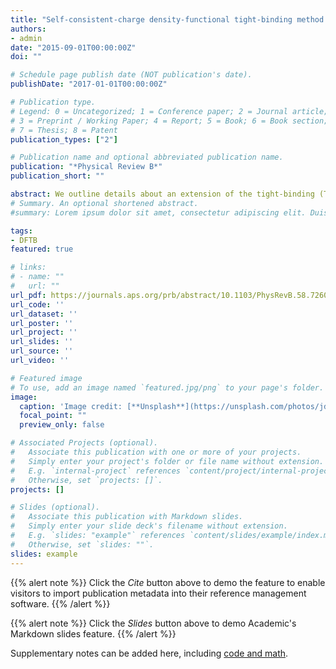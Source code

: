 ```yaml
---
title: "Self-consistent-charge density-functional tight-binding method for simulations of complex materials properties"
authors:
- admin
date: "2015-09-01T00:00:00Z"
doi: ""

# Schedule page publish date (NOT publication's date).
publishDate: "2017-01-01T00:00:00Z"

# Publication type.
# Legend: 0 = Uncategorized; 1 = Conference paper; 2 = Journal article;
# 3 = Preprint / Working Paper; 4 = Report; 5 = Book; 6 = Book section;
# 7 = Thesis; 8 = Patent
publication_types: ["2"]

# Publication name and optional abbreviated publication name.
publication: "*Physical Review B*"
publication_short: ""

abstract: We outline details about an extension of the tight-binding (TB) approach to improve total energies, forces, and transferability. The method is based on a second-order expansion of the Kohn-Sham total energy in density-functional theory (DFT) with respect to charge density fluctuations. The zeroth order approach is equivalent to a common standard non-self-consistent (TB) scheme, while at second order a transparent, parameter-free, and readily calculable expression for generalized Hamiltonian matrix elements may be derived. These are modified by a self-consistent redistribution of Mulliken charges (SCC). Besides the usual “band structure” and short-range repulsive terms the final approximate Kohn-Sham energy additionally includes a Coulomb interaction between charge fluctuations. At large distances this accounts for long-range electrostatic forces between two point charges and approximately includes self-interaction contributions of a given atom if the charges are located at one and the same atom. We apply the new SCC scheme to problems where deficiencies within the non-SCC standard TB approach become obvious. We thus considerably improve transferability.
# Summary. An optional shortened abstract.
#summary: Lorem ipsum dolor sit amet, consectetur adipiscing elit. Duis posuere tellus ac convallis placerat. Proin tincidunt magna sed ex sollicitudin condimentum.

tags:
- DFTB
featured: true

# links:
# - name: ""
#   url: ""
url_pdf: https://journals.aps.org/prb/abstract/10.1103/PhysRevB.58.7260
url_code: ''
url_dataset: ''
url_poster: ''
url_project: ''
url_slides: ''
url_source: ''
url_video: ''

# Featured image
# To use, add an image named `featured.jpg/png` to your page's folder. 
image:
  caption: 'Image credit: [**Unsplash**](https://unsplash.com/photos/jdD8gXaTZsc)'
  focal_point: ""
  preview_only: false

# Associated Projects (optional).
#   Associate this publication with one or more of your projects.
#   Simply enter your project's folder or file name without extension.
#   E.g. `internal-project` references `content/project/internal-project/index.md`.
#   Otherwise, set `projects: []`.
projects: []

# Slides (optional).
#   Associate this publication with Markdown slides.
#   Simply enter your slide deck's filename without extension.
#   E.g. `slides: "example"` references `content/slides/example/index.md`.
#   Otherwise, set `slides: ""`.
slides: example
---
```


{{% alert note %}}
Click the *Cite* button above to demo the feature to enable visitors to import publication metadata into their reference management software.
{{% /alert %}}

{{% alert note %}}
Click the *Slides* button above to demo Academic's Markdown slides feature.
{{% /alert %}}

Supplementary notes can be added here, including [code and math](https://sourcethemes.com/academic/docs/writing-markdown-latex/).

